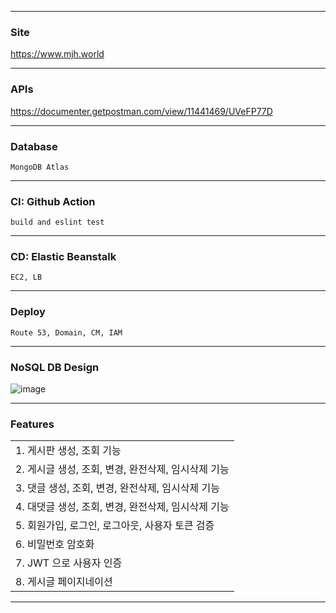 ___
### Site
https://www.mjh.world

___
### APIs
https://documenter.getpostman.com/view/11441469/UVeFP77D

___
### Database
    MongoDB Atlas
___
### CI: Github Action
    build and eslint test
___
### CD: Elastic Beanstalk
    EC2, LB 
___    
### Deploy
    Route 53, Domain, CM, IAM
___
### NoSQL DB Design
![image](https://user-images.githubusercontent.com/43669992/152146936-3f7eaf07-ec9f-4b90-a290-bfd2eb39d85d.png)

___
### Features
| |
| :----- |
|  1. 게시판 생성, 조회  기능 |
|  2. 게시글 생성, 조회, 변경, 완전삭제, 임시삭제 기능 |
|  3. 댓글   생성, 조회, 변경, 완전삭제, 임시삭제 기능 |
|  4. 대댓글 생성, 조회, 변경, 완전삭제, 임시삭제 기능 |
|  5. 회원가입, 로그인, 로그아웃, 사용자 토큰 검증 |
|  6. 비밀번호 암호화 |    
|  7. JWT 으로 사용자 인증 |    
|  8. 게시글 페이지네이션 |

___
